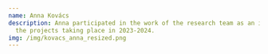 ```yaml
---
name: Anna Kovács
description: Anna participated in the work of the research team as an intern, in
  the projects taking place in 2023-2024.
img: /img/kovacs_anna_resized.png
---
```

